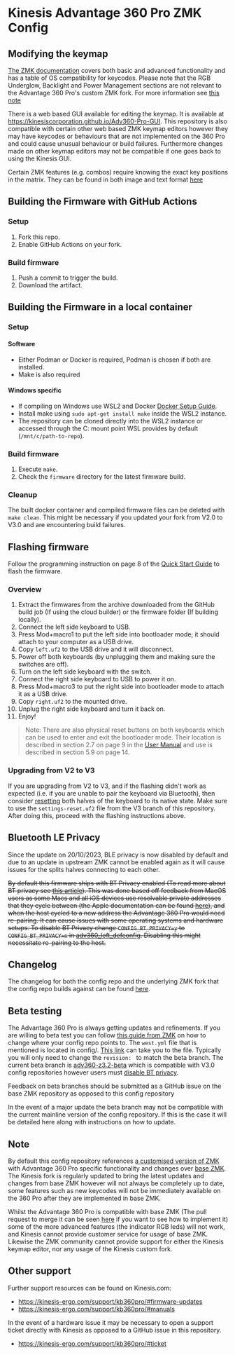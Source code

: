 # Kinesis Advantage 360 Pro ZMK Config

## Modifying the keymap

[The ZMK documentation](https://zmk.dev/docs) covers both basic and advanced functionality and has a table of OS compatibility for keycodes. Please note that the RGB Underglow, Backlight and Power Management sections are not relevant to the Advantage 360 Pro's custom ZMK fork. For more information see [this note](#note)

There is a web based GUI available for editing the keymap. It is available at https://kinesiscorporation.github.io/Adv360-Pro-GUI. This repository is also compatible with certain other web based ZMK keymap editors however they may have keycodes or behaviours that are not implemented on the 360 Pro and could cause unusual behaviour or build failures. Furthermore changes made on other keymap editors may not be compatible if one goes back to using the Kinesis GUI.

Certain ZMK features (e.g. combos) require knowing the exact key positions in the matrix. They can be found in both image and text format [here](assets/key-positions.md)

## Building the Firmware with GitHub Actions

### Setup

1. Fork this repo.
2. Enable GitHub Actions on your fork.

### Build firmware

1. Push a commit to trigger the build.
2. Download the artifact.

## Building the Firmware in a local container

### Setup

#### Software

- Either Podman or Docker is required, Podman is chosen if both are installed.
- Make is also required

#### Windows specific

- If compiling on Windows use WSL2 and Docker [Docker Setup Guide](https://docs.docker.com/desktop/windows/wsl/).
- Install make using `sudo apt-get install make` inside the WSL2 instance.
- The repository can be cloned directly into the WSL2 instance or accessed through the C: mount point WSL provides by default (`/mnt/c/path-to-repo`).

### Build firmware

1. Execute `make`.
2. Check the `firmware` directory for the latest firmware build.

### Cleanup

The built docker container and compiled firmware files can be deleted with `make clean`. This might be necessary if you updated your fork from V2.0 to V3.0 and are encountering build failures.

## Flashing firmware

Follow the programming instruction on page 8 of the [Quick Start Guide](https://kinesis-ergo.com/wp-content/uploads/Advantage360-Professional-QSG-v8-25-22.pdf) to flash the firmware.

### Overview

1. Extract the firmwares from the archive downloaded from the GitHub build job (If using the cloud builder) or the firmware folder (If building locally).
1. Connect the left side keyboard to USB.
1. Press Mod+macro1 to put the left side into bootloader mode; it should attach to your computer as a USB drive.
1. Copy `left.uf2` to the USB drive and it will disconnect.
1. Power off both keyboards (by unplugging them and making sure the switches are off).
1. Turn on the left side keyboard with the switch.
1. Connect the right side keyboard to USB to power it on.
1. Press Mod+macro3 to put the right side into bootloader mode to attach it as a USB drive.
1. Copy `right.uf2` to the mounted drive.
1. Unplug the right side keyboard and turn it back on.
1. Enjoy!

> Note: There are also physical reset buttons on both keyboards which can be used to enter and exit the bootloader mode. Their location is described in section 2.7 on page 9 in the [User Manual](https://kinesis-ergo.com/wp-content/uploads/Advantage360-ZMK-KB360-PRO-Users-Manual-v3-10-23.pdf) and use is described in section 5.9 on page 14.

### Upgrading from V2 to V3

If you are upgrading from V2 to V3, and if the flashing didn't work as expected (i.e. if you are unable to pair the keyboard via Bluetooth), then consider [resetting](https://kinesis-ergo.com/support/kb360pro/#firmware-updates) both halves of the keyboard to its native state. Make sure to use the `settings-reset.uf2` file from
the V3 branch of this repository. After doing this, proceed with the flashing instructions above.

## Bluetooth LE Privacy

Since the update on 20/10/2023, BLE privacy is now disabled by default and due to an update in upstream ZMK cannot be enabled again as it will cause issues for the splits halves connecting to each other.

~~By default this firmware ships with BT Privacy enabled (To read more about BT privacy see [this article](https://novelbits.io/how-to-protect-the-privacy-of-your-bluetooth-low-energy-device/)). This was done based off feedback from MacOS users as some Macs and all iOS devices use resolvable private addresses that they cycle between (the Apple documentation can be found [here](https://developer.apple.com/accessories/Accessory-Design-Guidelines.pdf#page=194)), and when the host cycled to a new address the Advantage 360 Pro would need re-pairing. It can cause issues with some operating systems and hardware setups. To disable BT Privacy change `CONFIG_BT_PRIVACY=y` to `CONFIG_BT_PRIVACY=n` in [adv360_left_defconfig](config/boards/arm/adv360/adv360_left_defconfig#L52). Disabling this might necessitate re-pairing to the host.~~

## Changelog

The changelog for both the config repo and the underlying ZMK fork that the config repo builds against can be found [here](CHANGELOG.md).

## Beta testing

The Advantage 360 Pro is always getting updates and refinements. If you are willing to beta test you can follow [this guide from ZMK](https://zmk.dev/docs/features/beta-testing#testing-features) on how to change where your config repo points to. The `west.yml` file that is mentioned is located in config/. [This link](config/west.yml) can take you to the file. Typically you will only need to change the `revision: ` to match the beta branch. The current beta branch is [adv360-z3.2-beta](https://github.com/ReFil/zmk/tree/adv360-z3.2-beta) which is compatible with V3.0 config repositories however users must [disable BT privacy](#bluetooth-le-privacy).

Feedback on beta branches should be submitted as a GitHub issue on the base ZMK repository as opposed to this config repository

In the event of a major update the beta branch may not be compatible with the current mainline version of the config repository. If this is the case it will be detailed here along with instructions on how to update.

## Note

By default this config repository references [a customised version of ZMK](https://github.com/ReFil/zmk/tree/adv360-z3.2) with Advantage 360 Pro specific functionality and changes over [base ZMK](https://github.com/zmkfirmware/zmk). The Kinesis fork is regularly updated to bring the latest updates and changes from base ZMK however will not always be completely up to date, some features such as new keycodes will not be immediately available on the 360 Pro after they are implemented in base ZMK.

Whilst the Advantage 360 Pro is compatible with base ZMK (The pull request to merge it can be seen [here](https://github.com/zmkfirmware/zmk/pull/1454) if you want to see how to implement it) some of the more advanced features (the indicator RGB leds) will not work, and Kinesis cannot provide customer service for usage of base ZMK. Likewise the ZMK community cannot provide support for either the Kinesis keymap editor, nor any usage of the Kinesis custom fork.

## Other support

Further support resources can be found on Kinesis.com:

- https://kinesis-ergo.com/support/kb360pro/#firmware-updates
- https://kinesis-ergo.com/support/kb360pro/#manuals

In the event of a hardware issue it may be necessary to open a support ticket directly with Kinesis as opposed to a GitHub issue in this repository.

- https://kinesis-ergo.com/support/kb360pro/#ticket
